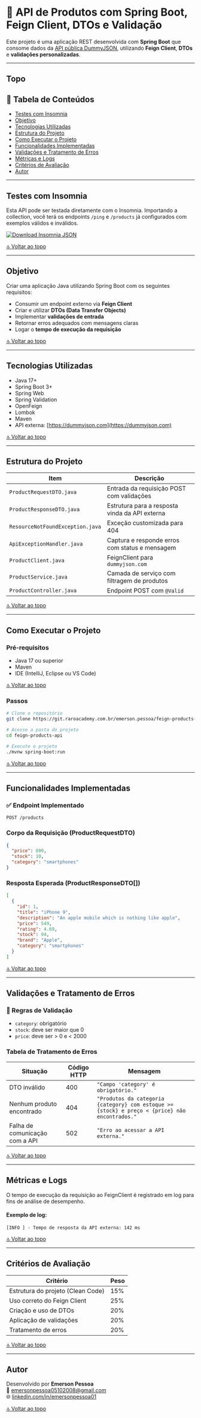 # 🧪 API de Produtos com Spring Boot, Feign Client, DTOs e Validação

Este projeto é uma aplicação REST desenvolvida com **Spring Boot** que consome dados da [API pública DummyJSON](https://dummyjson.com), utilizando **Feign Client**, **DTOs** e **validações personalizadas**.

---

## Topo



## 📌 Tabela de Conteúdos

- [Testes com Insomnia](#testes-com-insomnia)
- [Objetivo](#objetivo)
- [Tecnologias Utilizadas](#tecnologias-utilizadas)
- [Estrutura do Projeto](#estrutura-do-projeto)
- [Como Executar o Projeto](#como-executar-o-projeto)
- [Funcionalidades Implementadas](#funcionalidades-implementadas)
- [Validações e Tratamento de Erros](#validações-e-tratamento-de-erros)
- [Métricas e Logs](#métricas-e-logs)
- [Critérios de Avaliação](#critérios-de-avaliação)
- [Autor](#autor)

---

## Testes com Insomnia

Esta API pode ser testada diretamente com o Insomnia. Importando a collection, você terá os endpoints `/ping` e `/products` já configurados com exemplos válidos e inválidos.

[//]: # ([⬇️ Clique aqui para baixar o arquivo insomnia-collection.json]&#40;insomnia/insomnia-collection.json&#41;)

<a href="insomnia/insomnia-collection.json" download>
<img src="https://img.shields.io/badge/Baixar%20Insomnia%20JSON-Download-blue?style=for-the-badge&logo=insomnia" alt="Download Insomnia JSON">
</a>

[🔝 Voltar ao topo](#topo)




---

## Objetivo

Criar uma aplicação Java utilizando Spring Boot com os seguintes requisitos:

- Consumir um endpoint externo via **Feign Client**
- Criar e utilizar **DTOs (Data Transfer Objects)**
- Implementar **validações de entrada**
- Retornar erros adequados com mensagens claras
- Logar o **tempo de execução da requisição**

[🔝 Voltar ao topo](#topo)

---

## Tecnologias Utilizadas

- Java 17+
- Spring Boot 3+
- Spring Web
- Spring Validation
- OpenFeign
- Lombok
- Maven
- API externa: [https://dummyjson.com](https://dummyjson.com)

[🔝 Voltar ao topo](#topo)

---

## Estrutura do Projeto

| Item                             | Descrição                                      |
| -------------------------------- | ---------------------------------------------- |
| `ProductRequestDTO.java`         | Entrada da requisição POST com validações      |
| `ProductResponseDTO.java`        | Estrutura para a resposta vinda da API externa |
| `ResourceNotFoundException.java` | Exceção customizada para 404                   |
| `ApiExceptionHandler.java`       | Captura e responde erros com status e mensagem |
| `ProductClient.java`             | FeignClient para `dummyjson.com`               |
| `ProductService.java`            | Camada de serviço com filtragem de produtos    |
| `ProductController.java`         | Endpoint POST com `@Valid`                     |
[🔝 Voltar ao topo](#topo)

---

## Como Executar o Projeto

### Pré-requisitos

- Java 17 ou superior
- Maven
- IDE (IntelliJ, Eclipse ou VS Code)

[🔝 Voltar ao topo](#topo)


### Passos

```bash
# Clone o repositório
git clone https://git.raroacademy.com.br/emerson.pessoa/feign-products-api.git

# Acesse a pasta do projeto
cd feign-products-api

# Execute o projeto
./mvnw spring-boot:run
```
[🔝 Voltar ao topo](#topo)

---

## Funcionalidades Implementadas

### ✅ Endpoint Implementado

```
POST /products
```

### Corpo da Requisição (ProductRequestDTO)

```json
{
  "price": 800,
  "stock": 10,
  "category": "smartphones"
}
```

### Resposta Esperada (ProductResponseDTO[])

```json
[
  {
    "id": 1,
    "title": "iPhone 9",
    "description": "An apple mobile which is nothing like apple",
    "price": 549,
    "rating": 4.69,
    "stock": 94,
    "brand": "Apple",
    "category": "smartphones"
  }
]
```
[🔝 Voltar ao topo](#topo)

---

## Validações e Tratamento de Erros

### 🔎 Regras de Validação

- `category`: obrigatório  
- `stock`: deve ser maior que 0  
- `price`: deve ser > 0 e < 2000  

### Tabela de Tratamento de Erros

| Situação                       | Código HTTP | Mensagem                                                                                       |
|-------------------------------|-------------|------------------------------------------------------------------------------------------------|
| DTO inválido                  | 400         | `"Campo 'category' é obrigatório."`                                                            |
| Nenhum produto encontrado     | 404         | `"Produtos da categoria {category} com estoque >= {stock} e preço < {price} não encontrados."` |
| Falha de comunicação com a API| 502         | `"Erro ao acessar a API externa."`                                                             |

[🔝 Voltar ao topo](#topo)

---

## Métricas e Logs

O tempo de execução da requisição ao FeignClient é registrado em log para fins de análise de desempenho.


#### Exemplo de log:

```text
[INFO ] - Tempo de resposta da API externa: 142 ms
```
[🔝 Voltar ao topo](#topo)

---

## Critérios de Avaliação

| Critério                          | Peso |
| --------------------------------- | ---- |
| Estrutura do projeto (Clean Code) | 15%  |
| Uso correto do Feign Client       | 25%  |
| Criação e uso de DTOs             | 20%  |
| Aplicação de validações           | 20%  |
| Tratamento de erros               | 20%  |

[🔝 Voltar ao topo](#topo)

---

## Autor

Desenvolvido por **Emerson Pessoa**  
📧 emersonpessoa05102008@gmail.com  
🌐 [linkedin.com/in/emersonpessoa01](https://linkedin.com/in/emersonpessoa01)

[🔝 Voltar ao topo](#topo)
